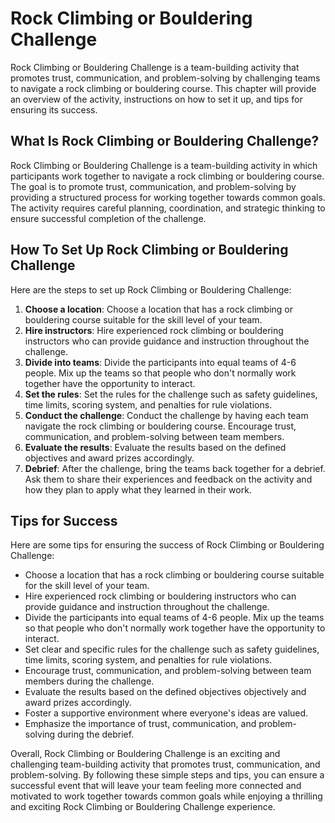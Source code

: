 Rock Climbing or Bouldering Challenge
========================================================================

Rock Climbing or Bouldering Challenge is a team-building activity that promotes trust, communication, and problem-solving by challenging teams to navigate a rock climbing or bouldering course. This chapter will provide an overview of the activity, instructions on how to set it up, and tips for ensuring its success.

What Is Rock Climbing or Bouldering Challenge?
----------------------------------------------

Rock Climbing or Bouldering Challenge is a team-building activity in which participants work together to navigate a rock climbing or bouldering course. The goal is to promote trust, communication, and problem-solving by providing a structured process for working together towards common goals. The activity requires careful planning, coordination, and strategic thinking to ensure successful completion of the challenge.

How To Set Up Rock Climbing or Bouldering Challenge
---------------------------------------------------

Here are the steps to set up Rock Climbing or Bouldering Challenge:

1. **Choose a location**: Choose a location that has a rock climbing or bouldering course suitable for the skill level of your team.
2. **Hire instructors**: Hire experienced rock climbing or bouldering instructors who can provide guidance and instruction throughout the challenge.
3. **Divide into teams**: Divide the participants into equal teams of 4-6 people. Mix up the teams so that people who don't normally work together have the opportunity to interact.
4. **Set the rules**: Set the rules for the challenge such as safety guidelines, time limits, scoring system, and penalties for rule violations.
5. **Conduct the challenge**: Conduct the challenge by having each team navigate the rock climbing or bouldering course. Encourage trust, communication, and problem-solving between team members.
6. **Evaluate the results**: Evaluate the results based on the defined objectives and award prizes accordingly.
7. **Debrief**: After the challenge, bring the teams back together for a debrief. Ask them to share their experiences and feedback on the activity and how they plan to apply what they learned in their work.

Tips for Success
----------------

Here are some tips for ensuring the success of Rock Climbing or Bouldering Challenge:

* Choose a location that has a rock climbing or bouldering course suitable for the skill level of your team.
* Hire experienced rock climbing or bouldering instructors who can provide guidance and instruction throughout the challenge.
* Divide the participants into equal teams of 4-6 people. Mix up the teams so that people who don't normally work together have the opportunity to interact.
* Set clear and specific rules for the challenge such as safety guidelines, time limits, scoring system, and penalties for rule violations.
* Encourage trust, communication, and problem-solving between team members during the challenge.
* Evaluate the results based on the defined objectives objectively and award prizes accordingly.
* Foster a supportive environment where everyone's ideas are valued.
* Emphasize the importance of trust, communication, and problem-solving during the debrief.

Overall, Rock Climbing or Bouldering Challenge is an exciting and challenging team-building activity that promotes trust, communication, and problem-solving. By following these simple steps and tips, you can ensure a successful event that will leave your team feeling more connected and motivated to work together towards common goals while enjoying a thrilling and exciting Rock Climbing or Bouldering Challenge experience.
